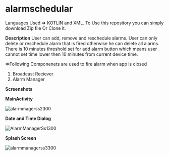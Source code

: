 # alarmschedular
Languages Used => KOTLIN and XML.
To Use this repository you can simply download Zip file Or Clone it.

**Description**
User can add, remove and reschedule alarms. User can only delete or reschedule alarm that is fired otherwise he can delete all alarms. There is 10 minutes threshold set for add alarm button which means user cannot set time lower then 10 minutes from current device time.

=>Following Componenets are used to fire alarm when app is closed
1. Broadcast Reciever
2. Alarm Manager


**Screenshots**

**MainActivity**

![alarmmagerss2300](https://github.com/haseebsadaqat/alarmschedular/assets/48862033/b5157d35-008e-4248-90af-06dc96c6b6be)

**Date and Time Dialog**

![AlarmManagerSs1300](https://github.com/haseebsadaqat/alarmschedular/assets/48862033/37c2dc62-bf2c-4244-889d-2b0570f012fd)


**Splash Screen**

![alarmmanagerss3300](https://github.com/haseebsadaqat/alarmschedular/assets/48862033/ef7da002-f4c5-4336-81af-092f86386a3e)






